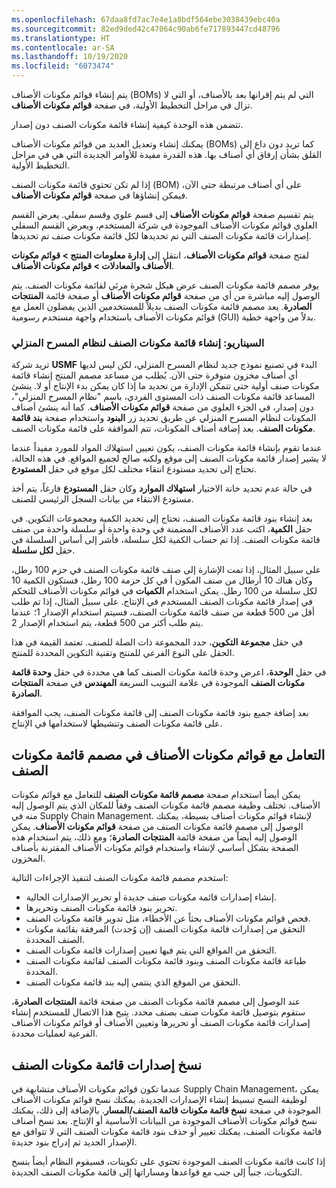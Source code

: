 ```yaml
---
ms.openlocfilehash: 67daa8fd7ac7e4e1a8bdf564ebe3038439ebc40a
ms.sourcegitcommit: 82ed9ded42c47064c90ab6fe717893447cd48796
ms.translationtype: HT
ms.contentlocale: ar-SA
ms.lasthandoff: 10/19/2020
ms.locfileid: "6073474"
---
```

يتم إنشاء قوائم مكونات الأصناف (BOMs) التي لم يتم إقرانها بعد بالأصناف، أو التي لا تزال في مراحل التخطيط الأولية، في صفحة **قوائم مكونات الأصناف**.

تتضمن هذه الوحدة كيفية إنشاء قائمة مكونات الصنف دون إصدار.

يمكنك إنشاء وتعديل العديد من قوائم مكونات الأصناف (BOMs) كما تريد دون داع إلى القلق بشأن إرفاق أي أصناف بها. هذه القدرة مفيدة للأوامر الجديدة التي هي في مراحل التخطيط الأولية.

إذا لم تكن تحتوي قائمة مكونات الصنف (BOM) على أي أصناف مرتبطة حتى الآن، فيمكن إنشاؤها في صفحة **قوائم مكونات الأصناف**.

يتم تقسيم صفحة **قوائم مكونات الأصناف** إلى قسم علوي وقسم سفلي. يعرض القسم العلوي قوائم مكونات الأصناف الموجودة في شركة المستخدم، ويعرض القسم السفلي إصدارات قائمة مكونات الصنف التي تم تحديدها لكل قائمة مكونات صنف تم تحديدها.

لفتح صفحة **قوائم مكونات الأصناف**، انتقل إلى **إدارة معلومات المنتج > قوائم مكونات الأصناف والمعادلات > قوائم مكونات الأصناف**.

يوفر مصمم قائمة مكونات الصنف عرض هيكل شجرة مرئي لقائمة مكونات الصنف. يتم الوصول إليه مباشرة من أي من صفحة **قوائم مكونات الأصناف** أو صفحة قائمة **المنتجات الصادرة**. يعد مصمم قائمة مكونات الصنف بديلاً للمستخدمين الذين يفضلون العمل مع قوائم مكونات الأصناف باستخدام واجهة مستخدم رسومية (GUI) بدلاً من واجهة خطية.

### <a name="scenario-create-a-bom-for-a-home-theater-system"></a>السيناريو: إنشاء قائمة مكونات الصنف لنظام المسرح المنزلي 

تريد شركة **USMF** البدء في تصنيع نموذج جديد لنظام المسرح المنزلي، لكن ليس لديها أي أصناف مخزون متوفرة حتى الآن.
يُطلب من مساعد مصمم المنتج إنشاء قائمة مكونات صنف أولية حتى تتمكن الإدارة من تحديد ما إذا كان يمكن بدء الإنتاج أو لا. ينشئ المساعد قائمة مكونات الصنف ذات المستوى الفردي، باسم "نظام المسرح المنزلي"، دون إصدار، في الجزء العلوي من صفحة **قوائم مكونات الأصناف**.
كما أنه ينشئ أصناف المكونات لنظام المسرح المنزلي عن طريق تحديد زر **البنود** واستخدام صفحة **بند قائمة مكونات الصنف**. بعد إضافة أصناف المكونات، تتم الموافقة على قائمة مكونات الصنف.

عندما تقوم بإنشاء قائمة مكونات الصنف، يكون تعيين استهلاك المواد للمورد مفيداً عندما لا يشير إصدار قائمة مكونات الصنف إلى موقع ولكنه صالح لجميع المواقع. في هذه الحالة، تحتاج إلى تحديد مستودع انتقاء مختلف لكل موقع في حقل **المستودع**.

في حالة عدم تحديد خانة الاختيار **استهلاك الموارد** وكان حقل **المستودع** فارغاً، يتم أخذ مستودع الانتقاء من بيانات السجل الرئيسي للصنف.

بعد إنشاء بنود قائمة مكونات الصنف، تحتاج إلى تحديد الكمية ومجموعات التكوين. في حقل **الكمية**، اكتب عدد الأصناف المضمنة في وحدة واحدة أو سلسلة واحدة من صنف قائمة مكونات الصنف. إذا تم حساب الكمية لكل سلسلة، فأشر إلى أساس السلسلة في حقل **لكل سلسلة**.

على سبيل المثال، إذا تمت الإشارة إلى صنف قائمة مكونات الصنف في حزم 100 رطل، وكان هناك 10 أرطال من صنف المكون أ في كل حزمة 100 رطل، فستكون الكمية 10 لكل سلسلة من 100 رطل.
يمكن استخدام **الكميات** في قوائم مكونات الأصناف للتحكم في إصدار قائمة مكونات الصنف المستخدم في الإنتاج. على سبيل المثال، إذا تم طلب أقل من 500 قطعة من صنف قائمة مكونات الصنف، فسيتم استخدام الإصدار 1؛ عندما يتم طلب أكثر من 500 قطعة، يتم استخدام الإصدار 2.

في حقل **مجموعة التكوين**، حدد المجموعة ذات الصلة للصنف. تعتمد القيمة في هذا الحقل على النوع الفرعي للمنتج وتقنية التكوين المحددة للمنتج.

في حقل **الوحدة**، اعرض وحدة قائمة مكونات الصنف كما هي محددة في حقل **وحدة قائمة مكونات الصنف** الموجودة في علامة التبويب السريعة **المهندس** في صفحة **المنتجات الصادرة**.

بعد إضافة جميع بنود قائمة مكونات الصنف إلى قائمة مكونات الصنف، يجب الموافقة على قائمة مكونات الصنف وتنشيطها لاستخدامها في الإنتاج.

## <a name="working-with-boms-in-the-bom-designer"></a>التعامل مع قوائم مكونات الأصناف في مصمم قائمة مكونات الصنف 

يمكن أيضاً استخدام صفحة **مصمم قائمة مكونات الصنف** للتعامل مع قوائم مكونات الأصناف. تختلف وظيفة مصمم قائمة مكونات الصنف وفقاً للمكان الذي يتم الوصول إليه منه في Supply Chain Management. لإنشاء قوائم مكونات أصناف بسيطة، يمكنك الوصول إلى مصمم قائمة مكونات الصنف من صفحة **قوائم مكونات الأصناف**. يمكن الوصول إليه أيضاً من صفحة قائمة **المنتجات الصادرة**؛ ومع ذلك، يتم استخدام هذه الصفحة بشكل أساسي لإنشاء واستخدام قوائم مكونات الأصناف المقترنة بأصناف المخزون.

استخدم مصمم قائمة مكونات الصنف لتنفيذ الإجراءات التالية:

-   إنشاء إصدارات قائمة مكونات صنف جديدة أو تحرير الإصدارات الحالية.
-   تحرير بنود قائمة مكونات الصنف وتحريرها.
-   فحص قوائم مكونات الأصناف بحثاً عن الأخطاء، مثل تدوير قائمة مكونات الصنف.
-   التحقق من إصدارات قائمة مكونات الصنف (إن وُجدت) المرفقة بقائمة مكونات الصنف المحددة.
-   التحقق من المواقع التي يتم فيها تعيين إصدارات قائمة مكونات الصنف.
-   طباعة قائمة مكونات الصنف وبنود قائمة مكونات الصنف لقائمة مكونات الصنف المحددة.
-   التحقق من الموقع الذي ينتمي إليه بند قائمة مكونات الصنف.

عند الوصول إلى مصمم قائمة مكونات الصنف من صفحة قائمة **المنتجات الصادرة**، ستقوم بتوصيل قائمة مكونات صنف بصنف محدد. يتيح هذا الاتصال للمستخدم إنشاء إصدارات قائمة مكونات الصنف أو تحريرها وتعيين الأصناف أو قوائم مكونات الأصناف الفرعية لعمليات محددة.

## <a name="copy-bom-versions"></a>نسخ إصدارات قائمة مكونات الصنف 

عندما تكون قوائم مكونات الأصناف متشابهة في Supply Chain Management، يمكن لوظيفة النسخ تبسيط إنشاء الإصدارات الجديدة. يمكنك نسخ قوائم مكونات الأصناف الموجودة في صفحة **نسخ قائمة مكونات قائمة الصنف/المسار**. بالإضافة إلى ذلك، يمكنك نسخ قوائم مكونات الأصناف الموجودة من البيانات الأساسية أو الإنتاج. بعد نسخ أصناف قائمة مكونات الصنف، يمكنك تغيير أو حذف بنود قائمة مكونات الصنف التي لا تتوافق مع الإصدار الجديد ثم إدراج بنود جديدة.

إذا كانت قائمة مكونات الصنف الموجودة تحتوي على تكوينات، فسيقوم النظام أيضاً بنسخ التكوينات، جنباً إلى جنب مع قواعدها ومساراتها إلى قائمة مكونات الصنف الجديدة.
